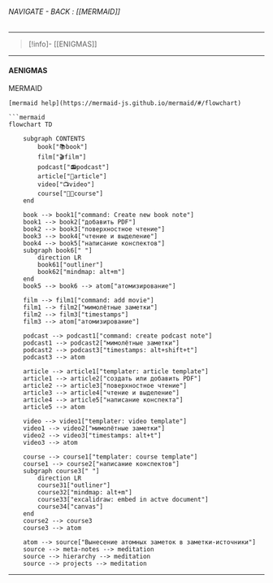 
###### NAVIGATE - BACK :  [[MERMAID]]
----
>[!info]- [[ENIGMAS]]
-----
#### AENIGMAS




MERMAID

```
[mermaid help](https://mermaid-js.github.io/mermaid/#/flowchart)

```mermaid
flowchart TD

	subgraph CONTENTS
	    book["📚book"]
	    film["🎬film"]
	    podcast["📻podcast"] 
	    article["🧾article"] 
	    video["📺video"]
	    course["🧑‍🏫course"]
	end

	book --> book1["command: Create new book note"]
	book1 --> book2["добавить PDF"]
	book2 --> book3["поверхностное чтение"]
	book3 --> book4["чтение и выделение"]
	book4 --> book5["написание конспектов"]
	subgraph book6[" "]
		direction LR
		book61["outliner"]
		book62["mindmap: alt+m"]
	end
	book5 --> book6 --> atom["атомизирование"]
	
	film --> film1["command: add movie"]
	film1 --> film2["мимолётные заметки"]
	film2 --> film3["timestamps"]
	film3 --> atom["атомизирование"]

	podcast --> podcast1["command: create podcast note"]
	podcast1 --> podcast2["мимолётные заметки"]
	podcast2 --> podcast3["timestamps: alt+shift+t"]
	podcast3 --> atom

	article --> article1["templater: article template"]
	article1 --> article2["создать или добавить PDF"]
	article2 --> article3["поверхностное чтение"]
	article3 --> article4["чтение и выделение"]
	article4 --> article5["написание конспекта"]
	article5 --> atom

	video --> video1["templater: video template"]
	video1 --> video2["мимолётные заметки"]
	video2 --> video3["timestamps: alt+t"]
	video3 --> atom

	course --> course1["templater: course template"]
	course1 --> course2["написание конспектов"]
	subgraph course3[" "]
		direction LR
		course31["outliner"]
		course32["mindmap: alt+m"]
		course33["excalidraw: embed in actve document"]
		course34["canvas"]
	end
	course2 --> course3
	course3 --> atom

	atom --> source["Вынесение атомных заметок в заметки-источники"]
	source --> meta-notes --> meditation
	source --> hierarchy --> meditation
	source --> projects --> meditation

```




-----
